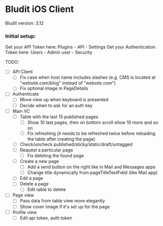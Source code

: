 #  Bludit iOS Client

Bludit version: 3.12

### Initial setup:
Get your API Token here:
Plugins - API - Settings
Get your Authentication Token here:
Users - Admin user - Security

TODO:
- [ ] API Client
    - [ ] Fix case when host name includes slashes (e.g. CMS is located at "website.com/blog" instead of "website.com")
    - [ ] Fix optional image in PageDetails
- [ ] Authenticate
    - [ ] Move view up when keyboard is presented
    - [ ] Decide when to ask for an auth key
- [ ] Main VC
    - [ ] Table with the last 15 published pages
        - [ ] Show 10 last pages, then on bottom scroll show 10 more and so on
        - [ ] Fix refreshing (it needs to be refreshed twice before reloading the table after creating the page)
    - [ ] Check/uncheck published/sticky/static/draft/untagged
    - [ ] Request a particular page
        - [ ] Fix deleting the found page
    - [ ] Create a new page
        - [ ] Add a send button on the right like in Mail and Messages apps
        - [ ] Change title dynamically from pageTitleTextField (like Mail app)
    - [ ] Edit a page
    - [ ] Delete a page
        - [ ] Edit table to delete
- [ ] Page view
    - [ ] Pass data from table view more elegantly
    - [ ] Show cover image if it's set up for the page
- [ ] Profile view
    - [ ] Edit api token, auth token

